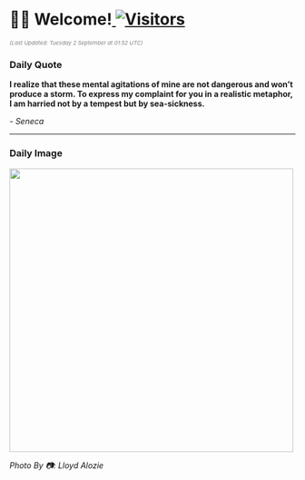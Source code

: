 <h1>👋🏽 Welcome!<a href="https://github.com/OmitNomis/"> <img src="https://visitor-badge.laobi.icu/badge?page_id=OmitNomis" alt="Visitors"></a></h1>

<i><p style="font-size: 0.6rem; color:gray">(Last Updated: Tuesday 2 September at 01:52 UTC)</p></i>

<h3> Daily Quote </h3>
<b><p>I realize that these mental agitations of mine are not dangerous and won’t produce a storm. To express my complaint for you in a realistic metaphor, I am harried not by a tempest but by sea-sickness.</p></b>
<i><caption style="font-size: 0.8rem; color:gray;">- Seneca</caption></i>


<hr>

<h3>Daily Image</h3>
<a href="https://images.pexels.com/photos/33676574/pexels-photo-33676574.jpeg" target="_blank"><img style="height:500px;" src="https://images.pexels.com/photos/33676574/pexels-photo-33676574.jpeg"/></a>

<i><caption style="font-size: 0.8rem; color:gray;"> Photo By 📷: Lloyd Alozie</caption></i>
